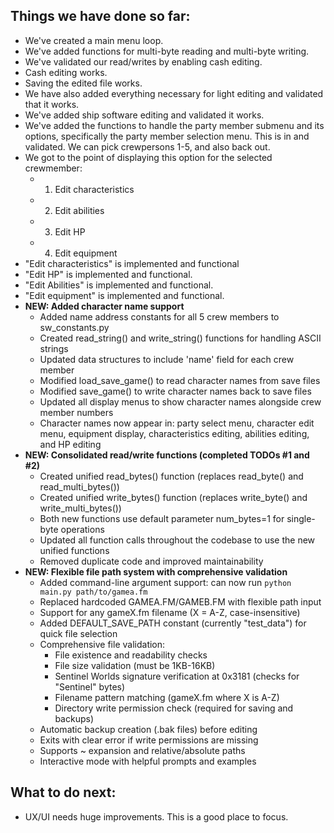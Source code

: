 ## Things we have done so far:
- We've created a main menu loop.
- We've added functions for multi-byte reading and multi-byte writing.
- We've validated our read/writes by enabling cash editing.
- Cash editing works.
- Saving the edited file works.
- We have also added everything necessary for light editing and validated that it works.
- We've added ship software editing and validated it works.
- We've added the functions to handle the party member submenu and its options, specifically the party member selection menu. This is in and validated. We can pick crewpersons 1-5, and also back out.
- We got to the point of displaying this option for the selected crewmember:
  - 1) Edit characteristics
  - 2) Edit abilities
  - 3) Edit HP
  - 4) Edit equipment
- "Edit characteristics" is implemented and functional
- "Edit HP" is implemented and functional.
- "Edit Abilities" is implemented and functional.
- "Edit equipment" is implemented and functional.
- **NEW: Added character name support**
  - Added name address constants for all 5 crew members to sw_constants.py
  - Created read_string() and write_string() functions for handling ASCII strings
  - Updated data structures to include 'name' field for each crew member
  - Modified load_save_game() to read character names from save files
  - Modified save_game() to write character names back to save files
  - Updated all display menus to show character names alongside crew member numbers
  - Character names now appear in: party select menu, character edit menu, equipment display, characteristics editing, abilities editing, and HP editing
- **NEW: Consolidated read/write functions (completed TODOs #1 and #2)**
  - Created unified read_bytes() function (replaces read_byte() and read_multi_bytes())
  - Created unified write_bytes() function (replaces write_byte() and write_multi_bytes())
  - Both new functions use default parameter num_bytes=1 for single-byte operations
  - Updated all function calls throughout the codebase to use the new unified functions
  - Removed duplicate code and improved maintainability
- **NEW: Flexible file path system with comprehensive validation**
  - Added command-line argument support: can now run `python main.py path/to/gamea.fm`
  - Replaced hardcoded GAMEA.FM/GAMEB.FM with flexible path input
  - Support for any gameX.fm filename (X = A-Z, case-insensitive)
  - Added DEFAULT_SAVE_PATH constant (currently "test_data") for quick file selection
  - Comprehensive file validation:
    - File existence and readability checks
    - File size validation (must be 1KB-16KB)
    - Sentinel Worlds signature verification at 0x3181 (checks for "Sentinel" bytes)
    - Filename pattern matching (gameX.fm where X is A-Z)
    - Directory write permission check (required for saving and backups)
  - Automatic backup creation (.bak files) before editing
  - Exits with clear error if write permissions are missing
  - Supports ~ expansion and relative/absolute paths
  - Interactive mode with helpful prompts and examples

## What to do next:
- UX/UI needs huge improvements. This is a good place to focus.